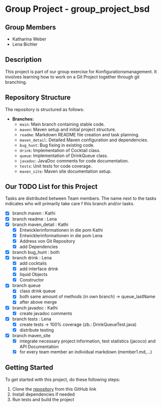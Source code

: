 # Group Project - group_project_bsd
## Group Members
- Katharina Weber
- Lena Bichler

## Description
This project is part of our group exercise for Konfigurationsmanagement.
It involves learning how to work on a Git Project together through git branching.

## Repository Structure
The repository is structured as follows:
- **Branches:**
    - `main`: Main branch containing stable code.
    - `maven`: Maven setup and initial project structure.
    - `readme`: Markdown README file creation and task planning.
    - `maven_detail`: Detailed Maven configuration and dependencies.
    - `bug_hunt`: Bug fixing in existing code.
    - `drink`: Implementation of Cocktail class.
    - `queue`: Implementation of DrinkQueue class.
    - `javadoc`: JavaDoc comments for code documentation.
    - `tests`: Unit tests for code coverage.
    - `maven_site`: Maven site documentation setup.

## Our TODO List for this Project
Tasks are distributed between Team members. The name next to the tasks
indicates who will primarily take care f this branch and/or tasks.
- [x] branch maven : Kathi
- [x] branch readme : Lena
- [x] branch maven_detail : Kathi
    - [x] Entwicklerinformationen in die pom Kathi
    - [x] Entwicklerinformationen in die pom Lena
    - [x] Address von Git Repository
    - [x] add Dependencies
- [x] branch bug_hunt : both
- [x] branch drink : Lena
    - [x] add cocktails
    - [x] add interface drink
    - [x] liquid Objects
    - [x] Constructor
- [x] branch queue
    - [x] class drink queue
    - [x] both same amount of methods (in own branch) -> queue_lastName
    - [x] after above merge
- [x] branch javadoc : Kathi
    - [x] create javadoc comments
- [x] branch tests : Lena
    - [x] create tests -> 100% coverage (zb.: DrinkQueueTest.java)
    - [x] distribute testing
- [x] branch maven_site
    - [x] integrate necessary project information, test statistics (jacoco) and API Documentation
    - [x] for every team member an individual markdown (member1.md,...)

## Getting Started
To get started with this project, do these following steps:
1. Clone the [repository](https://github.com/KatharinaWeber/group_project_BSD.git) from this GitHub link
2. Install dependencies if needed
3. Run tests and build the project
